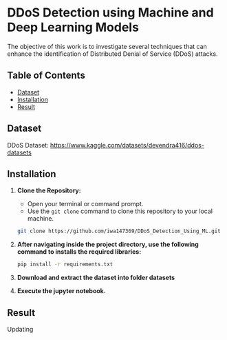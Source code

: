 # DDoS Detection using Machine and Deep Learning Models

The objective of this work is to investigate several techniques that can enhance the identification of Distributed Denial of Service (DDoS) attacks.

## Table of Contents
- [Dataset](#dataset)
- [Installation](#installation)
- [Result](#result)


## Dataset

DDoS Dataset: https://www.kaggle.com/datasets/devendra416/ddos-datasets

## Installation
1. **Clone the Repository:**
   * Open your terminal or command prompt.
   * Use the `git clone` command to clone this repository to your local machine.

   ```bash
   git clone https://github.com/iwa147369/DDoS_Detection_Using_ML.git
   ```
2. **After navigating inside the project directory, use the following command to installs the required libraries:**
    ```bash
   pip install -r requirements.txt
    ```

3. **Download and extract the dataset into folder datasets**
3. **Execute the jupyter notebook.**
## Result

Updating